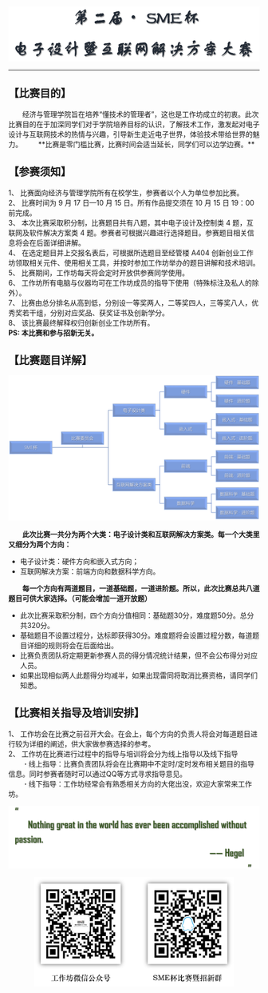 <p align="center">
  <a href="http://CXCYGZF-UESTC.github.io">
    <img alt="创新创业工作坊" src="https://github.com/CXCYGZF-UESTC/SME_2018/raw/master/picture/%E6%8A%AC%E5%A4%B4%E5%9B%BE%E7%89%871.png" 
         width="600">
  </a>
</p>  


---
<p align="center">
  <h2>
    【比赛目的】
  </h2>
</p>
&emsp;&emsp;经济与管理学院旨在培养“懂技术的管理者”，这也是工作坊成立的初衷。此次比赛目的在于加深同学们对于学院培养目标的认识，了解技术工作，激发起对电子设计与互联网技术的热情与兴趣，引导新生走近电子世界，体验技术带给世界的魅力。  
&emsp;&emsp;**比赛是零门槛比赛，比赛时间会适当延长，同学们可以边学边赛。**

## 【参赛须知】
1、 比赛面向经济与管理学院所有在校学生，参赛者以个人为单位参加比赛。  
2、 比赛时间为 9 月 17 日—10 月 15 日。所有作品提交须在 10 月 15 日 19：00 前完成。  
3、 本次比赛采取积分制，比赛题目共有八题，其中电子设计及控制类 4 题，互联网及软件解决方案类 4 题。参赛者可根据兴趣进行选择题目。参赛题目相关信息将会在后面详细讲解。  
4、 在选定题目并上交报名表后，可根据所选题目至经管楼 A404 创新创业工作坊领取相关元件、使用相关工具，并按时参加工作坊举办的题目讲解和技术培训。  
5、 比赛期间，工作坊每天将会定时开放供参赛同学使用。  
6、 工作坊所有电脑与仪器均可在工作坊成员的指导下使用（特殊标注及私人的除外）。  
7、 比赛由总分排名从高到低，分别设一等奖两人，二等奖四人，三等奖八人，优秀奖若干组，分别对应奖品、获奖证书及创新学分。  
8、 该比赛最终解释权归创新创业工作坊所有。  
**PS: 本比赛和参与招新无关。**
## 【比赛题目详解】

<p align="center">
  <img src="https://github.com/CXCYGZF-UESTC/SME_2018/raw/master/picture/%E6%A6%82%E8%A7%88%E5%9B%BE%E7%89%87.png"
       width="600">
</p>  

&emsp;&emsp;**此次比赛一共分为两个大类：电子设计类和互联网解决方案类。每一个大类里又细分为两个方向：**  
-  电子设计类：硬件方向和嵌入式方向；
-  互联网解决方案：前端方向和数据科学方向。 

&emsp;&emsp;**每一个方向有两道题目，一道基础题，一道进阶题。所以，此次比赛总共八道题目可供大家选择。（可能会增加一道开放题）**
-  此次比赛采取积分制，四个方向分值相同：基础题30分，难度题50分。总分共320分。
-   基础题目不设置过程分，达标即获得30分。难度题将会设置过程分数，每道题目详细的规则将会在后面给出。
-   比赛负责团队将定期更新参赛人员的得分情况统计结果，但不会公布得分对应人员。
-   如果出现相似两人此题得分均减半，如果出现雷同将取消比赛资格，请同学们知悉。
## 【比赛相关指导及培训安排】
1、 工作坊会在比赛之前召开大会。在会上，每个方向的负责人将会对每道题目进行较为详细的阐述，供大家做参赛选择的参考。  
2、 工作坊在比赛进行过程中的指导与培训将会分为线上指导以及线下指导  
&emsp;&emsp; **·** 线上指导：比赛负责团队将会在比赛期中不定时/定时发布相关题目的指导信息。同时参赛者随时可以通过QQ等方式寻求指导意见。  
&emsp;&emsp; **·** 线下指导：工作坊经常会有熟悉相关方向的大佬出没，欢迎大家常来工作坊。
  
  
  
  
  
  
<p align="center">
  <img src="https://github.com/CXCYGZF-UESTC/SME_2018/blob/master/picture/%E5%90%8D%E8%A8%80.png"
       width="900">  
</p>

<p align="center">
  <img src="https://github.com/CXCYGZF-UESTC/SME_2018/blob/master/picture/%E4%BA%8C%E7%BB%B4%E7%A0%81%E6%80%BB%E5%9B%BE%E7%89%872.png"
       width="400">  
</p>

